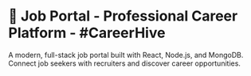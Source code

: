 # 🚀 Job Portal - Professional Career Platform - #CareerHive

A modern, full-stack job portal built with React, Node.js, and MongoDB. Connect job seekers with recruiters and discover career opportunities.
